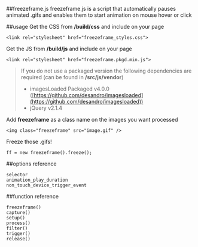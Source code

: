 ##freezeframe.js
freezeframe.js is a script that automatically pauses animated .gifs and enables them to start animation on mouse hover or click

##usage
Get the CSS from **/build/css** and include on your page

    <link rel="stylesheet" href="freezeframe_styles.css">

Get the JS from **/build/js** and include on your page

    <link rel="stylesheet" href="freezeframe.pkgd.min.js">
> If you do not use a packaged version the following dependencies are required (can be found in **/src/js/vendor**)
> * imagesLoaded Packaged v4.0.0 ([https://github.com/desandro/imagesloaded](https://github.com/desandro/imagesloaded))
> * jQuery v2.1.4

Add **freezeframe** as a class name on the images you want processed

    <img class="freezeframe" src="image.gif" /> 

Freeze those .gifs!

    ff = new freezeframe().freeze();

##options reference

    selector
    animation_play_duration
    non_touch_device_trigger_event

##function reference

    freezeframe()
    capture()
    setup()
    process()
    filter()
    trigger()
    release()